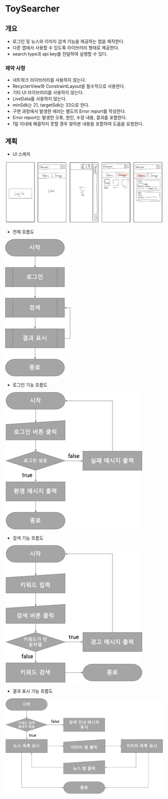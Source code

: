 # ToySearcher
## 개요
- 로그인 및 뉴스와 이미지 검색 기능을 제공하는 앱을 제작한다.
- 다른 앱에서 사용할 수 있도록 라이브러리 형태로 제공한다.
- search type과 api key를 전달하여 실행할 수 있다.


### 제약 사항
- 네트워크 라이브러리를 사용하지 않는다.
- RecyclerView와 ConstraintLayout을 필수적으로 사용한다.
- 기타 UI 라이브러리를 사용하지 않는다.
- LiveData를 사용하지 않는다.
- minSdk는 21, targetSdk는 33으로 한다.
- 구현 과정에서 발생한 에러는 별도의 Error report를 작성한다.
- Error report는 발생한 오류, 원인, 수정 내용, 결과를 포함한다.
- 1일 이내에 해결하지 못할 경우 찾아본 내용을 포함하여 도움을 요청한다.


## 계획
- UI 스케치

![UI sketch](img/ui_sketch.png)

- 전체 흐름도

![Main flowchart](img/flow_all.png)

- 로그인 기능 흐름도

![Login flowchart](img/flow_login.png)

- 검색 기능 흐름도

![Search flowchart](img/flow_search.png)

- 결과 표시 기능 흐름도

![Result flowchart](img/flow_result.png)

